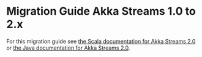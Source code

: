<a id="migration-2-0-scala"></a>
# Migration Guide Akka Streams 1.0 to 2.x

For this migration guide see [the Scala documentation for Akka Streams 2.0](http://doc.akka.io/docs/akka-stream-and-http-experimental/2.0.2/scala/migration-guide-1.0-2.x-scala.html) 
or [the Java documentation for Akka Streams 2.0](http://doc.akka.io/docs/akka-stream-and-http-experimental/2.0.2/java/migration-guide-1.0-2.x-java.html).
